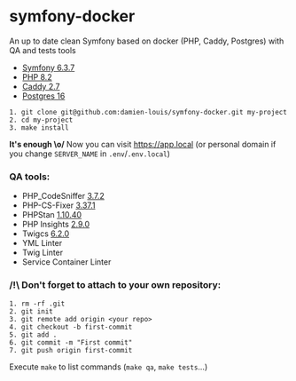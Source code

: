 # symfony-docker

An up to date clean Symfony based on docker (PHP, Caddy, Postgres) with QA and tests tools 

- [Symfony 6.3.7](https://github.com/symfony/symfony/releases/tag/v6.3.7)
- [PHP 8.2](https://hub.docker.com/r/dmnlouis/php)
- [Caddy 2.7](https://hub.docker.com/r/dmnlouis/caddy)
- [Postgres 16](https://hub.docker.com/_/postgres)

```
1. git clone git@github.com:damien-louis/symfony-docker.git my-project
2. cd my-project
3. make install
```
**It's enough \o/**
Now you can visit https://app.local (or personal domain if you change `SERVER_NAME` in `.env`/`.env.local`)

### QA tools: 

- PHP_CodeSniffer [3.7.2](https://github.com/squizlabs/PHP_CodeSniffer/releases/tag/3.7.2)
- PHP-CS-Fixer [3.37.1](https://github.com/PHP-CS-Fixer/PHP-CS-Fixer/releases/tag/v3.37.1)
- PHPStan [1.10.40](https://github.com/phpstan/phpstan/releases/tag/1.10.40)
- PHP Insights [2.9.0](https://github.com/nunomaduro/phpinsights/releases/tag/v2.9.0)
- Twigcs [6.2.0](https://github.com/friendsoftwig/twigcs/releases/tag/6.2.0)
- YML Linter
- Twig Linter 
- Service Container Linter

### /!\ Don't forget to attach to your own repository: 
```
1. rm -rf .git
2. git init
3. git remote add origin <your repo>
4. git checkout -b first-commit
5. git add .
6. git commit -m "First commit"
7. git push origin first-commit
```

Execute `make` to list commands (`make qa`, `make tests`...)
